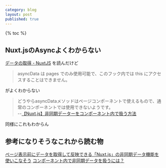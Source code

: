 ```yaml
---
category: blog
layout: post
published: true
---
```

{% toc %}
## Nuxt.jsのAsyncよくわからない
[データの取得 - NuxtJS](https://ja.nuxtjs.org/docs/2.x/features/data-fetching/)
を読んだけど
> asyncData は pages でのみ使用可能で、このフック内では this にアクセスすることはできません。

がよくわからない
>どうやらasyncDataメソッドはページコンポーネントで使えるもので、通常のコンポーネントでは使用できないようです。  
--[【Nuxt.js】非同期データーをコンポーネント内で扱う方法](https://qiita.com/hiroyukiwk/items/b83f52e6d899b06506cb)

同様にこれもわからん

## 参考になりそうなこれから読む物
[ページ表示前にデータを取得して反映できる「Nuxt.js」の非同期データ機能を使いこなそう](https://codezine.jp/article/detail/12398)
[コンポーネント内で非同期データを扱うには？](https://ja.nuxtjs.org/faq/async-data-components/)